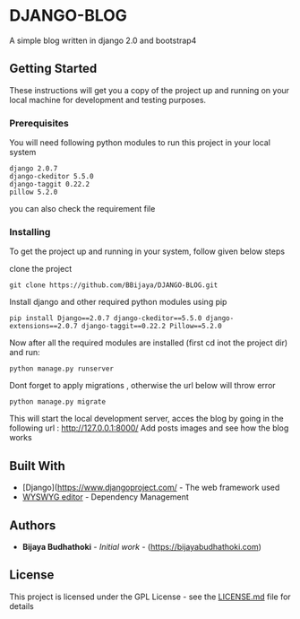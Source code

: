 # DJANGO-BLOG
A simple blog written in django 2.0 and bootstrap4

## Getting Started

These instructions will get you a copy of the project up and running on your local machine for development and testing purposes.

### Prerequisites

You will need following python modules to run this project in your local system

```
django 2.0.7
django-ckeditor 5.5.0
django-taggit 0.22.2
pillow 5.2.0

```
you can also check the requirement file
### Installing

To get the project up and running in your system, follow given below steps

clone the project

```
git clone https://github.com/BBijaya/DJANGO-BLOG.git
```

Install django and other required python modules using pip

```
pip install Django==2.0.7 django-ckeditor==5.5.0 django-extensions==2.0.7 django-taggit==0.22.2 Pillow==5.2.0
```
Now after all the required modules are installed (first cd inot the project dir) and run:
```
python manage.py runserver
```
Dont forget to apply migrations , otherwise the url below will throw error
```
python manage.py migrate
```
This will start the local development server, acces the blog by going in the following url : http://127.0.0.1:8000/
Add posts images and see how the blog works



## Built With

* [Django](https://www.djangoproject.com/ - The web framework used
* [WYSWYG editor](https://ckeditor.com/) - Dependency Management


## Authors

* **Bijaya Budhathoki** - *Initial work* - (https://bijayabudhathoki.com)

## License

This project is licensed under the GPL License - see the [LICENSE.md](LICENSE.md) file for details


